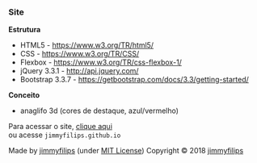 ### Site 
**Estrutura**
* HTML5 - <https://www.w3.org/TR/html5/>
* CSS - <https://www.w3.org/TR/CSS/>
* Flexbox - <https://www.w3.org/TR/css-flexbox-1/>
* jQuery 3.3.1 - <http://api.jquery.com/>
* Bootstrap 3.3.7 - <https://getbootstrap.com/docs/3.3/getting-started/>

**Conceito** 
* anaglifo 3d (cores de destaque, azul/vermelho) 

Para acessar o site, [clique aqui](https://jimmyfilips.github.io/)<br>
ou acesse <code>jimmyfilips.github.io</code>

Made by [jimmyfilips](https://github.com/jimmyfilips/) (under [MIT License](https://github.com/jimmyfilips/jimmyfilips.github.io/blob/master/LICENSE))
Copyright © 2018 [jimmyfilips](https://github.com/jimmyfilips/)
